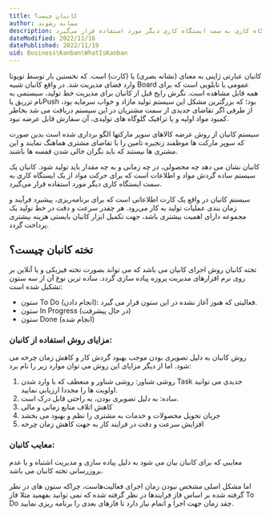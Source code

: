 ```yaml
---
title: کانبان چیست؟
author: سمانه رشوند  
description: کانبان یک سیستم ساده گردش مواد و اطلاعات است که برای حرکت مواد از یک ایستگاه کاری به سمت ایستگاه کاری دیگر مورد استفاده قرار می‌گیرد.
dateModified: 2022/11/16 
datePublished: 2022/11/19
uid: Business\Kanban\WhatIsKanban
---
```

کانبان عبارتی ژاپنی به معنای (نشانه بصری) یا (کارت) است. که نخستین بار توسط تویوتا وارد فضای مدیریت شد. در واقع کانبان شبیه Board عمومی یا تابلویی است که برای همه قابل مشاهده است. نگرش رایج قبل از کانبان برای مدیریت خط تولید، سیستمی به نام تزریق یاPush  بود؛ که بزرگترین مشکل این سیستم تولید مازاد و خواب سرمایه بود، از طرفی اگر تقاضای جدیدی از سمت مشتریان در این سیستم دریافت می شد بخاطر کمبود مواد اولیه و یا ترافیک گلوگاه های تولیدی، آن سفارش قابل عرضه نبود.

سیستم کانبان از روش عرضه کالاهای سوپر مارکتها الگو برداری شده است بدین صورت که سوپر مارکت ها موظفند زنجیره تامین را با تقاضای مشتری هماهنگ نمایند و این مشتری ها نیستند که باید نگران خالی شدن قفسه ها باشند.

کانبان نشان می‌ دهد چه محصولی، در چه زمانی و به چه مقدار باید تولید شود. کانبان یک سیستم ساده گردش مواد و اطلاعات است که برای حرکت مواد از یک ایستگاه کاری به سمت ایستگاه کاری دیگر مورد استفاده قرار می‌گیرد.

سیستم کانبان در واقع یک کارت اطلاعاتی است که برای برنامه‌ریزی، پیشبرد فرآیند و زمان ‌بندی عملیات تولید به کار می‌رود. هر چقدر سرعت و دقت در خط تولید یک مجموعه دارای اهمیت بیشتری باشد، جهت تکمیل ابزار کانبان بایستی هزینه بیشتری پرداخت گردد.


## تخته کانبان چیست؟

تخته کانبان روش اجرای کانبان می باشد که می تواند بصورت تخته فیزیکی و یا آنلاین بر روی نرم افزارهای مدیریت پروزه پیاده سازی گردد. ساده ترین نوع آن از سه ستون تشکیل شده است:

* ستون To Do (انجام دادن): فعالیتی که هنوز آغاز نشده در این ستون قرار می گیرد.
* ستون In Progress (در حال پیشرفت)
* ستون Done (انجام شده)


### مزایای روش استفاده از کانبان:

روش کانبان به دلیل تصویری بودن موجب بهبود گردش کار و کاهش زمان چرخه می شود. اما از دیگر مزایای این روش می توان موارد زیر را نام برد:

1.	روشی شناور: روشی شناور و منعطف که با وارد شدن Task جدیدی می توانید اولویت ها را مجددا ارزیابی نمایید.
2.	ساده: به دلیل تصویری بودن، به راحتی قابل درک است.
3.	کاهش اتلاف منابع زمانی و مالی
4.	جریان تحویل محصولات و خدمات به مشتری را نظم و بهبود می‌ بخشد
5.	افزایش سرعت و دقت در فرایند کار به جهت کاهش زمان چرخه

### معایب کانبان:

معایبی که برای کانبان بیان می شود به دلیل پیاده سازی و مدیریت اشتباه و یا عدم بروزرسانی تخته کانبان می باشد.

اما مشکل اصلی مشخص نبودن زمان اجرای فعالیت‌هاست، چراکه ستون های در نظر گرفته شده بر اساس فاز فرایندها در نظر گرفته شده که نمی توانید بفهمید مثلا فاز To Do چقد زمان جهت اجرا و اتمام نیاز دارد تا فازهای بعدی را برنامه ریزی نمایید.

